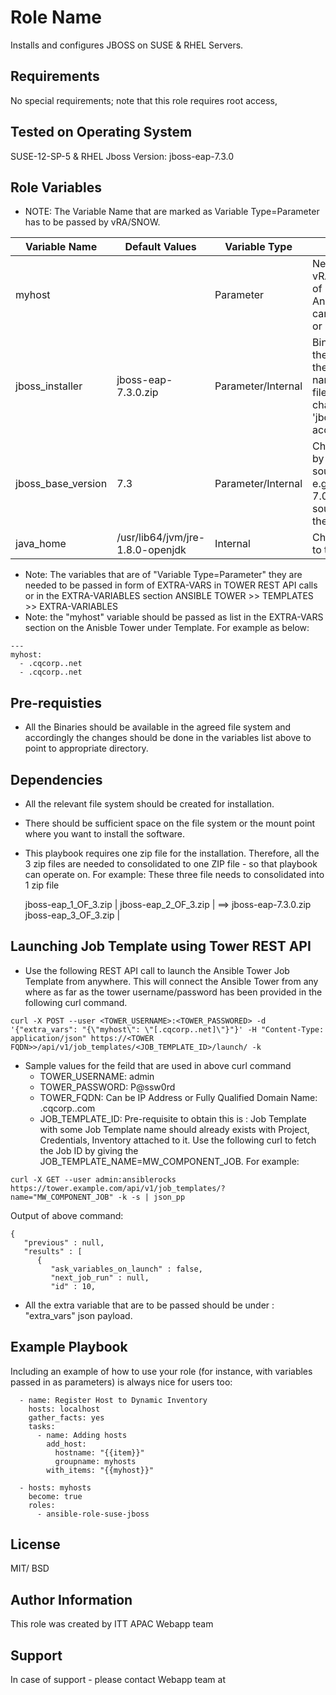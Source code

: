 Role Name
=========

Installs and configures JBOSS on SUSE & RHEL Servers.

Requirements
------------

No special requirements; note that this role requires root access,

Tested on Operating System
--------------------------

SUSE-12-SP-5 & RHEL
Jboss Version: jboss-eap-7.3.0

Role Variables
--------------

* NOTE: The Variable Name that are marked as Variable Type=Parameter has to be passed by vRA/SNOW.

| Variable Name | Default Values | Variable Type | Comments |
|------------------------|---------------------------|---------------------------|------------------------------|
| myhost |  | Parameter | Need to passed by vRA/SNOW in form of EXTRA-VARS on Ansible Tower. It can be IP Address or FQDN |
| jboss_installer | jboss-eap-7.3.0.zip | Parameter/Internal | Binary Filename: If the version changes then pass the new name of the filename and change the 'jboss_base_version' accordingly |
| jboss_base_version | 7.3 | Parameter/Internal | Change the version by looking at the source file of jboss e.g if jboss-eap-7.0.0.zip file is source then 7.0 is the base version |
| java_home | /usr/lib64/jvm/jre-1.8.0-openjdk | Internal | Change according to the environment |

* Note: The variables that are of "Variable Type=Parameter" they are needed to be passed in form of EXTRA-VARS in TOWER REST API calls or in the EXTRA-VARIABLES section ANSIBLE TOWER >> TEMPLATES >> EXTRA-VARIABLES
* Note: the "myhost" variable should be passed as list in the EXTRA-VARS section on the Anisble Tower under Template. For example as below:
```
---
myhost:
  - .cqcorp..net
  - .cqcorp..net
```

Pre-requisties
--------------

* All the Binaries should be available in the agreed file system and accordingly the changes should be done in the variables list above to point to appropriate directory.

Dependencies
------------
* All the relevant file system should be created for installation.
* There should be sufficient space on the file system or the mount point where you want to install the software.
* This playbook requires one zip file for the installation. Therefore, all the 3 zip files are needed to consolidated to one ZIP file - so that playbook can operate on.
For example: These three file needs to consolidated into 1 zip file

  jboss-eap_1_OF_3.zip |
  jboss-eap_2_OF_3.zip | ==> jboss-eap-7.3.0.zip
  jboss-eap_3_OF_3.zip |

Launching Job Template using Tower REST API
------------------------------------------
* Use the following REST API call to launch the Ansible Tower Job Template from anywhere. This will connect the Ansible Tower from any where as far as the tower username/password has been provided in the following curl command.
```
curl -X POST --user <TOWER_USERNAME>:<TOWER_PASSWORED> -d '{"extra_vars": "{\"myhost\": \"[.cqcorp..net]\"}"}' -H "Content-Type: application/json" https://<TOWER FQDN>>/api/v1/job_templates/<JOB_TEMPLATE_ID>/launch/ -k
```
* Sample values for the feild that are used in above curl command
    * TOWER_USERNAME: admin
    * TOWER_PASSWORD: P@ssw0rd
    * TOWER_FQDN: Can be IP Address or Fully Qualified Domain Name: .cqcorp..com
    * JOB_TEMPLATE_ID: Pre-requisite to obtain this is : Job Template with some Job Template name should already exists with Project, Credentials, Inventory attached to it. Use the following curl to fetch the Job ID by giving the JOB_TEMPLATE_NAME=MW_COMPONENT_JOB. For example:
```
curl -X GET --user admin:ansiblerocks https://tower.example.com/api/v1/job_templates/?name="MW_COMPONENT_JOB" -k -s | json_pp
```
Output of above command:
```
{
   "previous" : null,
   "results" : [
      {
         "ask_variables_on_launch" : false,
         "next_job_run" : null,
         "id" : 10,
```
* All the extra variable that are to be passed should be under : "extra_vars" json payload.


Example Playbook
----------------

Including an example of how to use your role (for instance, with variables passed in as parameters) is always nice for users too:

      - name: Register Host to Dynamic Inventory
        hosts: localhost
        gather_facts: yes
        tasks:
          - name: Adding hosts
            add_host:
              hostname: "{{item}}"
              groupname: myhosts
            with_items: "{{myhost}}"

      - hosts: myhosts
        become: true
        roles:
          - ansible-role-suse-jboss

License
-------

MIT/ BSD


Author Information
------------------

This role was created by ITT APAC Webapp team

Support
-------

In case of support - please contact Webapp team at 

